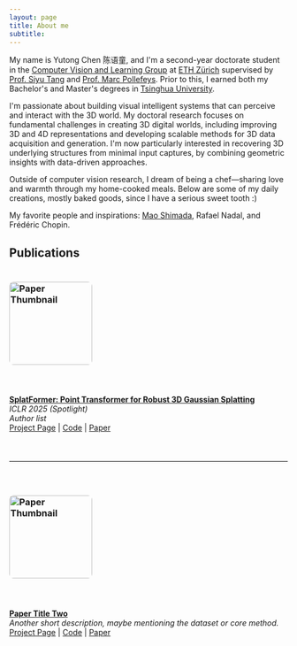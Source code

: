 ```yaml
---
layout: page
title: About me
subtitle: 
---
```


My name is Yutong Chen 陈语童, and I'm a second-year doctorate student in the [Computer Vision and Learning Group](https://vlg.inf.ethz.ch/) at [ETH Zürich](https://ethz.ch/en.html) supervised by [Prof. Siyu Tang](https://vlg.inf.ethz.ch/team/Prof-Dr-Siyu-Tang.html) and [Prof. Marc Pollefeys](https://people.inf.ethz.ch/marc.pollefeys/). Prior to this, I earned both my Bachelor's and Master's degrees in [Tsinghua University](https://www.tsinghua.edu.cn/en/).

I'm passionate about building visual intelligent systems that can perceive and interact with the 3D world. My doctoral research focuses on fundamental challenges in creating 3D digital worlds, including improving 3D and 4D representations and developing scalable methods for 3D data acquisition and generation. I'm now particularly interested in recovering 3D underlying structures from minimal input captures, by combining geometric insights with data-driven approaches.

Outside of computer vision research, I dream of being a chef—sharing love and warmth through my home-cooked meals. Below are some of my daily creations, mostly baked goods, since I have a serious sweet tooth :)

My favorite people and inspirations: [Mao Shimada](https://www.youtube.com/watch?v=a9lirJRpHEo&pp=ygULbWFvIHNoaWFtZGE%3D), Rafael Nadal, and Frédéric Chopin.

## Publications

<div style="display: flex; flex-direction: column; gap: 1.5rem;">

### <img src="assets/img/thumb.png" alt="Paper Thumbnail" style="width: 150px; float: left; margin-right: 15px; border-radius: 8px;">  
**[SplatFormer: Point Transformer for Robust 3D Gaussian Splatting](https://sergeyprokudin.github.io/splatformer/)**  
*ICLR 2025 (Spotlight)*  
*Author list*  
[Project Page](https://sergeyprokudin.github.io/splatformer/) | [Code](https://github.com/ChenYutongTHU/SplatFormer) | [Paper](https://arxiv.org/abs/2411.06390)

---

### <img src="assets/img/thumb.png" alt="Paper Thumbnail" style="width: 150px; float: left; margin-right: 15px; border-radius: 8px;">  
**[Paper Title Two](link-to-paper)**  
*Another short description, maybe mentioning the dataset or core method.*  
[Project Page](#) | [Code](#) | [Paper](#)

</div>


